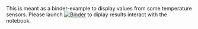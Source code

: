 
This is meant as a binder-example to display values from some temperature sensors.
Please launch [![Binder](https://mybinder.org/badge_logo.svg)](https://mybinder.org/v2/gh/madshaven/trying-binder/HEAD?filepath=temp_sensors_ttn.ipynb) to diplay results interact with the notebook.
